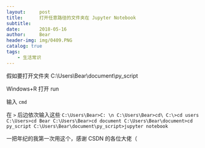 ```yaml
---
layout:     post                    
title:      打开任意路径的文件夹在 Jupyter Notebook               
subtitle:     
date:       2018-05-16              
author:     Bear                     
header-img: img/0409.PNG    
catalog: true                       
tags:                              
    - 生活常识
---
```


假如要打开文件夹 C:\Users\Bear\document\py_script

Windows+R 打开 run

输入 `cmd`

在 `>` 后边依次输入这些
``C:\Users\Bear>C: \n
C:\Users\Bear>cd\
C:\>cd users
C:\Users>cd Bear
C:\Users\Bear>cd document
C:\Users\Bear\document>cd py_script
C:\Users\Bear\document\py_script>jupyter notebook``

一把年纪的我第一次用这个，感谢 CSDN 的各位大佬（